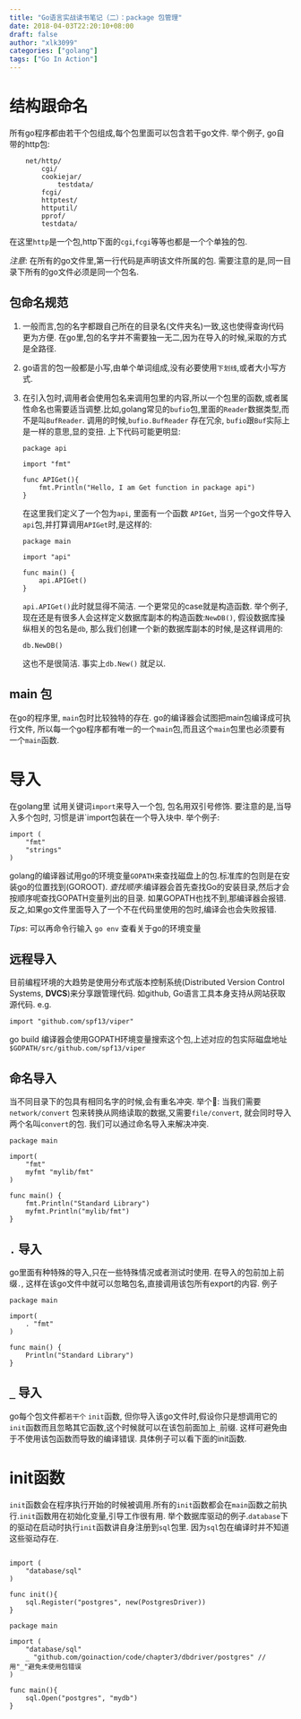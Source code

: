 ```yaml
---
title: "Go语言实战读书笔记（二）：package 包管理"
date: 2018-04-03T22:20:10+08:00
draft: false
author: "xlk3099"
categories: ["golang"]
tags: ["Go In Action"]
---
```

# **结构跟命名**
所有go程序都由若干个包组成,每个包里面可以包含若干go文件.
举个例子, go自带的http包:
```
    net/http/
        cgi/
        cookiejar/
            testdata/
        fcgi/
        httptest/
        httputil/
        pprof/
        testdata/
```
在这里`http`是一个包,http下面的`cgi`,`fcgi`等等也都是一个个单独的包. 

_注意_: 在所有的go文件里,第一行代码是声明该文件所属的包. 需要注意的是,同一目录下所有的go文件必须是同一个包名. 

## 包命名规范
1. 一般而言,包的名字都跟自己所在的目录名(文件夹名)一致,这也使得查询代码更为方便. 在go里,包的名字并不需要独一无二,因为在导入的时候,采取的方式是全路径.
2. go语言的包一般都是小写,由单个单词组成,没有必要使用`下划线`,或者大小写方式.
3. 在引入包时,调用者会使用包名来调用包里的内容,所以一个包里的函数,或者属性命名也需要适当调整.比如,golang常见的`bufio`包,里面的`Reader`数据类型,而不是叫`BufReader`. 调用的时候,`bufio.BufReader` 存在冗余, `bufio`跟`Buf`实际上是一样的意思,显的变扭. 上下代码可能更明显:

    ```golang
    package api

    import "fmt"

    func APIGet(){
        fmt.Println("Hello, I am Get function in package api")
    }

    ```

    在这里我们定义了一个包为`api`, 里面有一个函数 `APIGet`, 当另一个go文件导入`api`包,并打算调用`APIGet`时,是这样的:

    ```golang
    package main

    import "api"

    func main() {
        api.APIGet()
    }
    ```
    `api.APIGet()`此时就显得不简洁. 
    一个更常见的case就是构造函数. 举个例子,现在还是有很多人会这样定义数据库副本的构造函数:`NewDB()`, 假设数据库操纵相关的包名是`db`, 那么我们创建一个新的数据库副本的时候,是这样调用的:
    ```
    db.NewDB()
    ```
    这也不是很简洁. 事实上`db.New()` 就足以.

## main 包
在go的程序里, `main`包时比较独特的存在. go的编译器会试图把main包编译成可执行文件, 所以每一个go程序都有唯一的一个`main`包,而且这个`main`包里也必须要有一个`main`函数.

# **导入**
在golang里 试用关键词`import`来导入一个包, 包名用双引号修饰.
要注意的是,当导入多个包时, 习惯是讲`import包装在一个导入块中. 举个例子:
```golang
import (
    "fmt"
    "strings"
)
```
golang的编译器试用go的环境变量`GOPATH`来查找磁盘上的包.标准库的包则是在安装go的位置找到(GOROOT).
_查找顺序_:编译器会首先查找Go的安装目录,然后才会按顺序呢查找GOPATH变量列出的目录. 如果GOPATH也找不到,那编译器会报错.
反之,如果go文件里面导入了一个不在代码里使用的包时,编译会也会失败报错.


_Tips_: 可以再命令行输入 `go env`  查看关于go的环境变量

## 远程导入
目前编程环境的大趋势是使用分布式版本控制系统(Distributed Version Control Systems, **DVCS**)来分享跟管理代码. 如github, Go语言工具本身支持从网站获取源代码. e.g.

```golang
import "github.com/spf13/viper"
```
go build 编译器会使用GOPATH环境变量搜索这个包,上述对应的包实际磁盘地址 `$GOPATH/src/github.com/spf13/viper`

## 命名导入
当不同目录下的包具有相同名字的时候,会有重名冲突. 举个🌰: 当我们需要`network/convert` 包来转换从网络读取的数据,又需要`file/convert`, 就会同时导入两个名叫`convert`的包. 我们可以通过命名导入来解决冲突.
```golang
package main

import(
    "fmt"
    myfmt "mylib/fmt"
)

func main() {
    fmt.Println("Standard Library")
    myfmt.Println("mylib/fmt")
}
```

## `.` 导入
go里面有种特殊的导入,只在一些特殊情况或者测试时使用. 在导入的包前加上前缀`.`, 这样在该go文件中就可以忽略包名,直接调用该包所有export的内容. 例子
```golang
package main

import(
    . "fmt"
)

func main() {
    Println("Standard Library")
}
```
## `_` 导入
go每个包文件都`若干个` `init`函数, 但你导入该go文件时,假设你只是想调用它的`init`函数而且忽略其它函数,这个时候就可以在该包前面加上`_`前缀. 这样可避免由于不使用该包函数而导致的编译错误.
具体例子可以看下面的init函数.

# **init函数**
`init`函数会在程序执行开始的时候被调用.所有的`init`函数都会在`main`函数之前执行.`init`函数用在初始化变量,引导工作很有用.
举个数据库驱动的例子.`database`下的驱动在启动时执行`init`函数讲自身注册到`sql`包里. 因为`sql`包在编译时并不知道这些驱动存在.
```golang

import (
    "database/sql"
)

func init(){
    sql.Register("postgres", new(PostgresDriver))
}
```

```golang
package main

import (
    "database/sql"
    _ "github.com/goinaction/code/chapter3/dbdriver/postgres" // 用"_"避免未使用包错误
)

func main(){
    sql.Open("postgres", "mydb")
}

```

